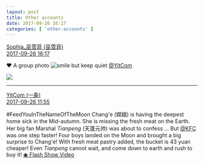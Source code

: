 ```yaml
---
layout: post
title: Other accounts
date: 2017-09-26 16:17
categories: [ 'other-accounts' ]
---
```


<div class="weibo-post-name">
  <a href="http://weibo.com/u/2163923097">Sophia_巫雪菲 (巫雪菲)</a>
</div>
<div class="weibo-info">
  <a href="http://weibo.com/2163923097/FnBFqnaR2">2017-09-26 16:17</a>
</div>

:heart: A group photo ![smile but keep quiet](http://img.t.sinajs.cn/t4/appstyle/expression/ext/normal/3a/moren_xiaoerbuyu_org.png) [@YitCom](http://weibo.com/yitcom)

<!-- more -->

<a href="http://wx1.sinaimg.cn/mw690/80fad899gy1fjx1dbrr6rj23vc2kw1ky.jpg">
  <img class="weibo-pic-preview-h" src="http://wx1.sinaimg.cn/orj360/80fad899gy1fjx1dbrr6rj23vc2kw1ky.jpg" />
</a>

---

<div class="weibo-post-name">
  <a href="http://weibo.com/yitcom">YitCom (一条)</a>
</div>
<div class="weibo-info">
  <a href="http://weibo.com/5135808743/FnzWHpOFq">2017-09-26 11:55</a>
</div>

#FeedYouInTheNameOfTheMoon Chang'e (嫦娥) is having the deepest home sick in the Mid-autumn. She is missing the fresh meat on the Earth. Her big fan Marshal *Tianpeng* (天蓬元帅) was about to confess … But [@KFC](http://weibo.com/kfcchina) was one step faster! Four boys landed on the Moon and brought a big surprise to Chang'e! With fresh meat pastry added, the bucket is 43 yuan cheaper! Even *Tianpeng* cannot wait, and come down to earth and rush to buy it! [◉ Flash Show Video](http://www.miaopai.com/show/41MSc-NPjgRa02bQZ-iQrmlBNqHSshwYMNMPIA__.htm)
